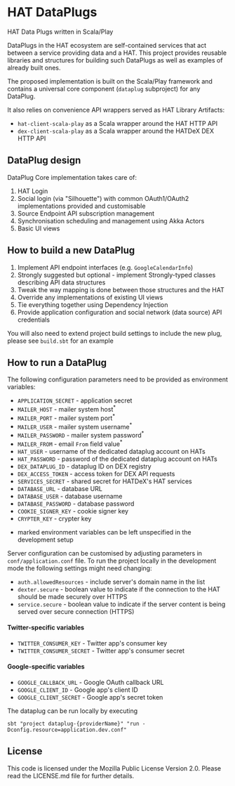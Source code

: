 # HAT DataPlugs

HAT Data Plugs written in Scala/Play

DataPlugs in the HAT ecosystem are self-contained services that act
between a service providing data and a HAT. This project provides
reusable libraries and structures for building such DataPlugs as well as
examples of already built ones.

The proposed implementation is built on the Scala/Play framework and
contains a universal core component (`dataplug` subproject) for any DataPlug.

It also relies on convenience API wrappers served as HAT Library Artifacts:

- `hat-client-scala-play` as a Scala wrapper around the HAT HTTP API
- `dex-client-scala-play` as a Scala wrapper around the HATDeX DEX HTTP API

## DataPlug design

DataPlug Core implementation takes care of:
1. HAT Login
2. Social login (via "Silhouette") with common OAuth1/OAuth2 implementations provided and customisable
3. Source Endpoint API subscription management
4. Synchronisation scheduling and management using Akka Actors
5. Basic UI views 

## How to build a new DataPlug

1. Implement API endpoint interfaces (e.g. `GoogleCalendarInfo`)
2. Strongly suggested but optional - implement Strongly-typed classes describing API data structures
3. Tweak the way mapping is done between those structures and the HAT
4. Override any implementations of existing UI views
5. Tie everything together using Dependency Injection
6. Provide application configuration and social network (data source) API credentials

You will also need to extend project build settings to include the new plug, please see `build.sbt` for an example

## How to run a DataPlug

The following configuration parameters need to be provided as environment variables:

- `APPLICATION_SECRET` - application secret
- `MAILER_HOST` - mailer system host<sup>*</sup>
- `MAILER_PORT` - mailer system port<sup>*</sup>
- `MAILER_USER` - mailer system username<sup>*</sup>
- `MAILER_PASSWORD` - mailer system password<sup>*</sup>
- `MAILER_FROM` - email `From` field value<sup>*</sup>
- `HAT_USER` - username of the dedicated dataplug account on HATs
- `HAT_PASSWORD` - password of the dedicated dataplug account on HATs
- `DEX_DATAPLUG_ID` - dataplug ID on DEX registry
- `DEX_ACCESS_TOKEN` - access token for DEX API requests
- `SERVICES_SECRET` - shared secret for HATDeX's HAT services
- `DATABASE_URL` - database URL
- `DATABASE_USER` - database username
- `DATABASE_PASSWORD` - database password
- `COOKIE_SIGNER_KEY` - cookie signer key
- `CRYPTER_KEY` - crypter key

* marked environment variables can be left unspecified in the development setup

Server configuration can be customised by adjusting parameters in `conf/application.conf` file. To run the project
 locally in the development mode the following settings might need changing: 
- `auth.allowedResources` - include server's domain name in the list
- `dexter.secure` - boolean value to indicate if the connection to the HAT should be made securely over HTTPS
- `service.secure` - boolean value to indicate if the server content is being served over secure connection (HTTPS)

#### Twitter-specific variables

- `TWITTER_CONSUMER_KEY` - Twitter app's consumer key
- `TWITTER_CONSUMER_SECRET` - Twitter app's consumer secret


#### Google-specific variables

- `GOOGLE_CALLBACK_URL` - Google OAuth callback URL
- `GOOGLE_CLIENT_ID` - Google app's client ID
- `GOOGLE_CLIENT_SECRET` - Google app's secret token

The dataplug can be run locally by executing

    sbt "project dataplug-{providerName}" "run -Dconfig.resource=application.dev.conf"

## License

This code is licensed under the Mozilla Public License Version 2.0.
Please read the LICENSE.md file for further details.
